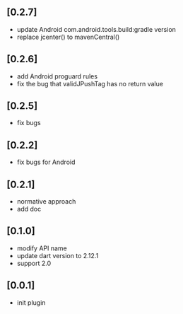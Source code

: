 ## [0.2.7]
 * update Android com.android.tools.build:gradle version
 * replace jcenter() to mavenCentral()
## [0.2.6]
  * add Android proguard rules
  * fix the bug that validJPushTag has no return value
## [0.2.5]
 * fix bugs 
## [0.2.2]
 * fix bugs for Android
## [0.2.1]
 * normative approach
 * add doc
## [0.1.0]
 * modify API name
 * update dart version to 2.12.1
 * support 2.0
## [0.0.1]
 * init plugin